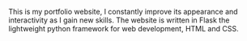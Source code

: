 This is my portfolio website, I constantly improve its appearance and interactivity as I gain new skills.
The website is written in Flask the lightweight python framework for web development, HTML and CSS.
